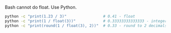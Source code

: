Bash cannot do float. Use Python.
```sh
python -c "print(1.23 / 3)"                # 0.41 - float
python -c "print(1 / float(3))"            # 0.33333333333333 - integer
python -c "print(round(1 / float(3), 2))"  # 0.33 - round to 2 decimals
```
